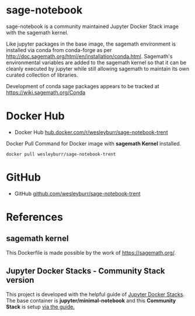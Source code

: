 # sage-notebook 
sage-notebook is a community maintained Jupyter Docker Stack image with the sagemath kernel.

Like jupyter packages in the base image, the sagemath environment is installed via conda from conda-forge as per http://doc.sagemath.org/html/en/installation/conda.html. Sagemath's environmental variables are added to the sagemath kernel so that it can be cleanly executed by jupyter while still allowing sagemath to maintain its own curated collection of libraries.

Development of conda sage packages appears to be tracked at https://wiki.sagemath.org/Conda

# Docker Hub
* Docker Hub [hub.docker.com/r/wesleyburr/sage-notebook-trent](https://hub.docker.com/r/wesleyburr/sage-notebook-trent)

Docker Pull Command for Docker image with **sagemath Kernel** installed.
```
docker pull wesleyburr/sage-notebook-trent
```

# GitHub
* GitHub [github.com/wesleyburr/sage-notebook-trent](https://github.com/wesleyburr/sage-notebook-trent)

# References
## sagemath kernel
This Dockerfile is made possible by the work of https://sagemath.org/.

## Jupyter Docker Stacks - Community Stack version
This project is developed with the helpful guide of [Jupyter Docker Stacks](https://jupyter-docker-stacks.readthedocs.io/en/latest/). The base container is **jupyter/minimal-notebook** and this **Community Stack** is setup [via the guide.](https://jupyter-docker-stacks.readthedocs.io/en/latest/contributing/stacks.html)
